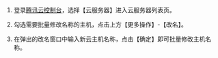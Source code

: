 1. 登录[腾讯云控制台](https://console.qcloud.com/)，选择【云服务器】进入云服务器列表页。

2. 勾选需要批量修改名称的主机，点击上方【更多操作】-【改名】。

3. 在弹出的改名窗口中输入新云主机名称，点击【确定】即可批量修改主机名称。